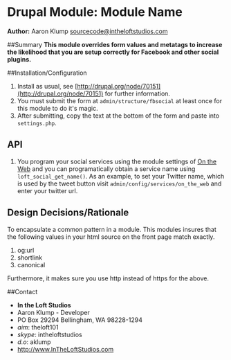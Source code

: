 # Drupal Module: Module Name
**Author:** Aaron Klump  <sourcecode@intheloftstudios.com>

##Summary
**This module overrides form values and metatags to increase the likelihood that you are setup correctly for Facebook and other social plugins.**

##Installation/Configuration
1. Install as usual, see [http://drupal.org/node/70151](http://drupal.org/node/70151) for further information.
1. You must submit the form at `admin/structure/fbsocial` at least once for this module to do it's magic.
2. After submitting, copy the text at the bottom of the form and paste into `settings.php`.

## API

1. You program your social services using the module settings of [On the Web][on_the_web] and you can programatically obtain a service name using `loft_social_get_name()`.  As an example, to set your Twitter name, which is used by the tweet button visit `admin/config/services/on_the_web` and enter your twitter url.



## Design Decisions/Rationale
To encapsulate a common pattern in a module. This modules insures that the following values in your html source on the front page match exactly.

1. og:url
2. shortlink
3. canonical

Furthermore, it makes sure you use http instead of https for the above.

##Contact
* **In the Loft Studios**
* Aaron Klump - Developer
* PO Box 29294 Bellingham, WA 98228-1294
* _aim_: theloft101
* _skype_: intheloftstudios
* _d.o_: aklump
* <http://www.InTheLoftStudios.com>

[on_the_web]: https://drupal.org/project/on_the_web